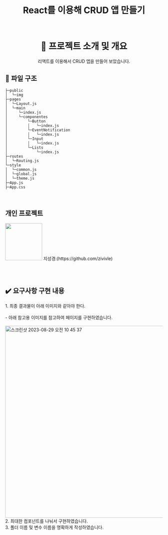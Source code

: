 <h1 align="middle">React를 이용해 CRUD 앱 만들기</h1>
</p><br>

<div align="center">
  
  <h1>📑 프로젝트 소개 및 개요</h1>

 <p align="middle">리액트를 이용해서 CRUD 앱을 만들어 보았습니다. </p>

</div>

<summary><h2>📂 파일 구조</h2></summary>
<div markdown="1">

```
├─public
│  └─img
├─pages
│  └─Layout.js
│  └─main
│     └─index.js
│     └─componentes
│         └─Button
│         │   └─index.js
│         └─EventNotification
│         │   └─index.js
│         └─Input
│         │   └─index.js
│         └─Lists
│             └─index.js
├─routes
│  └─Routing.js
└─style
│  └─common.js
│  └─global.js
│  └─theme.js
├─App.js
├─App.css
```

</div>
</details>

<br>
<h2>개인 프로젝트</h2>

 <img src="https://github.com/FrontEnd-Team3/movie-trailer-project/assets/123865139/663c4b42-dc55-4e95-8f02-c0424c1f92ec" width="118"> 
                                                지성경:(https://github.com/zivivle)

<br><br>

<h2>✔️ 요구사항 구현 내용</h2>

<detail open>
<summary> 1. 최종 결과물이 아래 이미지와 같아야 한다. </summary>
<div markdown="1">
  <br>
  - 아래 참고용 이미지를 참고하여 페이지를 구현하였습니다.
  <br>
  <br>
  
<img width="612" alt="스크린샷 2023-08-29 오전 10 45 37" src="https://lh6.googleusercontent.com/N15JXjT7LWgOsvZ0X6WI-kB7n6dhkNiXTfnBaCRyILA7bwoZVq4v_VBIWaVsxZslMQK2YjzJZR0QQRGFhAyROhDA2OBl6VGFL9Z4vRXMuIOKWRxVH6-rilHSEve4S3cjjETOqIAB5iGYlsnH7gLV7aA">

</div>
</detail>

<summary> 2. 최대한 컴포넌트를 나눠서 구현하였습니다. </summary>
<div markdown="1">
</div>

<summary> 3. 폴더 이름 및 변수 이름을 명확하게 작성하였습니다. </summary>
<div markdown="1">
<br>
<br>

</div>
